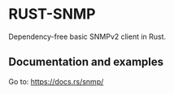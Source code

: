 # RUST-SNMP
Dependency-free basic SNMPv2 client in Rust.

## Documentation and examples
Go to: https://docs.rs/snmp/
